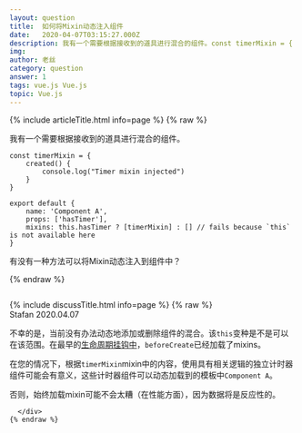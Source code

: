 ```yaml
---
layout: question
title:  如何将Mixin动态注入组件
date:   2020-04-07T03:15:27.000Z
description: 我有一个需要根据接收到的道具进行混合的组件。const timerMixin = {    created() {        console....
img: 
author: 老丝
category: question
answer: 1
tags: vue.js Vue.js
topic: Vue.js
---
```

<div class="article-root">
  <div class="article">
    {% include articleTitle.html info=page %}
    {% raw %}
    <div class="article-content"><p><font style="vertical-align: inherit;"><font style="vertical-align: inherit;">我有一个需要根据接收到的道具进行混合的组件。</font></font></p>

<pre class="lang-js prettyprint-override"><code>const timerMixin = {<font></font>
    created() {<font></font>
        console.log("Timer mixin injected")<font></font>
    }<font></font>
}<font></font>
<font></font>
export default {<font></font>
    name: 'Component A',<font></font>
    props: ['hasTimer'],<font></font>
    mixins: this.hasTimer ? [timerMixin] : [] // fails because `this` is not available here <font></font>
}<font></font>
</code></pre>

<p><font style="vertical-align: inherit;"><font style="vertical-align: inherit;">有没有一种方法可以将Mixin动态注入到组件中？</font></font></p></div>
    {% endraw %}
  </div>
  <p style="height: 0;width:0;overflow: hidden;"> 第4057篇《如何将Mixin动态注入组件》来自Winter(https://github.com/aiyld/aiyld.github.io)的站点</p>
  <div class="discuss-wrapper">
    {% include discussTitle.html info=page %}
    {% raw %}
    <div class="discuss-item">
        <div class="discuss-parent">
          <div class="discuss-meta">
            <span class="discuss-user">Stafan</span>
            <span class="discuss-time">2020.04.07</span>
          </div>
          <div class="discuss-comment"><p><font style="vertical-align: inherit;"><font style="vertical-align: inherit;">不幸的是，当前没有办法动态地添加或删除组件的混合。</font><font style="vertical-align: inherit;">该</font></font><code>this</code><font style="vertical-align: inherit;"><font style="vertical-align: inherit;">变种是不是可以在该范围。</font><font style="vertical-align: inherit;">在最早的</font></font><a href="https://vuejs.org/v2/guide/instance.html#Instance-Lifecycle-Hooks" rel="nofollow noreferrer"><font style="vertical-align: inherit;"><font style="vertical-align: inherit;">生命周期挂钩中</font></font></a><font style="vertical-align: inherit;"><font style="vertical-align: inherit;">，</font></font><code>beforeCreate</code><font style="vertical-align: inherit;"><font style="vertical-align: inherit;">已经加载了mixins。</font></font></p>

<p><font style="vertical-align: inherit;"><font style="vertical-align: inherit;">在您的情况下，根据</font></font><code>timerMixin</code><font style="vertical-align: inherit;"><font style="vertical-align: inherit;">mixin中的内容，使用具有相关逻辑的独立计时器组件可能会有意义，这些计时器组件可以动态加载到的模板中</font></font><code>Component A</code><font style="vertical-align: inherit;"><font style="vertical-align: inherit;">。</font></font></p>

<p><font style="vertical-align: inherit;"><font style="vertical-align: inherit;">否则，始终加载mixin可能不会太糟（在性能方面），因为数据将是反应性的。</font></font></p></div>
        </div>
        
      </div>
    {% endraw %}
  </div>
<div>

